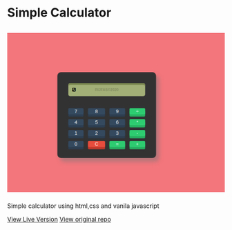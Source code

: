# Simple Calculator

## ![banner](img/banner.png)

Simple calculator using html,css and vanila javascript

[View Live Version](https://rijfas.github.io/calculator/)
[View original repo](https://github.com/rijfas/calculator/)
